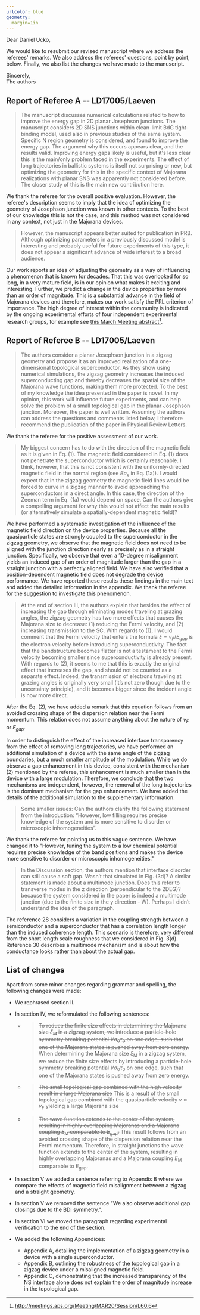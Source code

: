 ```yaml
---
urlcolor: blue
geometry:
  margin=1in
---
```

Dear Daniel Ucko,

We would like to resubmit our revised manuscript where we address the referees' remarks.
We also address the referees' questions, point by point, below.
Finally, we also list the changes we have made to the manuscript.

Sincerely,  
The authors

## Report of Referee A -- LD17005/Laeven
> The manuscript discusses numerical calculations related to how to improve the energy gap in 2D planar Josephson junctions.
> The manuscript considers 2D SNS junctions within clean-limit BdG tight-binding model, used also in previous studies of the same system. Specific N region geometry is considered, and found to improve the energy gap. The argument why this occurs appears clear, and the results valid. Improving energy gaps likely is useful, but it's less clear this is the main/only problem faced in the experiments.
> The effect of long trajectories in ballistic systems is itself not surprising or new, but optimizing the geometry for this in the specific context of Majorana realizations with planar SNS was apparently not considered before. The closer study of this is the main new contribution here.

We thank the referee for the overall positive evaluation.
However, the referee's description seems to imply that the idea of optimizing the geometry of Josephson junction was known in other contexts.
To the best of our knowledge this is not the case, and this method was not considered in any context, not just in the Majorana devices.

> However, the manuscript appears better suited for publication in PRB. Although optimizing parameters in a previously discussed model is interesting and probably useful for future experiments of this type, it does not appear a significant advance of wide interest to a broad audience.

Our work reports an idea of adjusting the geometry as a way of influencing a phenomenon that is known for decades.
That this was overlooked for so long, in a very mature field, is in our opinion what makes it exciting and interesting.
Further, we predict a change in the device properties by more than an order of magnitude.
This is a substantial advance in the field of Majorana devices and therefore, makes our work satisfy the PRL criterion of importance.
The high degree of interest within the community is indicated by the ongoing experimental efforts of four independent experimental research groups, for example see [this March Meeting abstract](http://meetings.aps.org/Meeting/MAR20/Session/L60.6)[^1].

[^1]: http://meetings.aps.org/Meeting/MAR20/Session/L60.6


## Report of Referee B -- LD17005/Laeven
> The authors consider a planar Josephson junction in a zigzag geometry and propose it as an improved realization of a one-dimensional topological superconductor. As they show using numerical simulations, the zigzag geometry increases the induced superconducting gap and thereby decreases the spatial size of the Majorana wave functions, making them more protected.
> To the best of my knowledge the idea presented in the paper is novel. In my opinion, this work will influence future experiments, and can help solve the problem of a small topological gap in the planar Josephson junction. Moreover, the paper is well written. Assuming the authors can address the questions and comments listed below, I therefore recommend the publication of the paper in Physical Review Letters.

We thank the referee for the positive assessment of our work.

> My biggest concern has to do with the direction of the magnetic field as it is given in Eq. (1). The magnetic field considered in Eq. (1) does not penetrate the superconductor which is certainly reasonable. I think, however, that this is not consistent with the uniformly-directed magnetic field in the normal region (see $B\sigma_x$ in Eq. (1a)). I would expect that in the zigzag geometry the magnetic field lines would be forced to curve in a zigzag manner to avoid approaching the superconductors in a direct angle. In this case, the direction of the Zeeman term in Eq. (1a) would depend on space. Can the authors give a compelling argument for why this would not affect the main results (or alternatively simulate a spatially-dependent magnetic field)?

We have performed a systematic investigation of the influence of the magnetic field direction on the device properties.
Because all the quasiparticle states are strongly coupled to the superconductor in the zigzag geometry, we observe that the magnetic field does not need to be aligned with the junction direction nearly as precisely as in a straight junction.
Specifically, we observe that even a 10-degree misalignment yields an induced gap of an order of magnitude larger than the gap in a straight junction with a perfectly aligned field.
We have also verified that a position-dependent magnetic field does not degrade the device performance.
We have reported these results these findings in the main text and added the detailed information in the appendix.
We thank the referee for the suggestion to investigate this phenomenon.

> At the end of section III, the authors explain that besides the effect of increasing the gap through eliminating modes traveling at grazing angles, the zigzag geometry has two more effects that causes the Majorana size to decrease: (1) reducing the Fermi velocity, and (2) increasing transmission to the SC. With regards to (1), I would comment that the Fermi velocity that enters the formula $\xi=v_F/E_{gap}$ is the electron velocity before introducing superconductivity. The fact that the bandstructure becomes flatter is not a testament to the Fermi velocity becoming smaller since superconductivity is already present. With regards to (2), it seems to me that this is exactly the original effect that increases the gap, and should not be counted as a separate effect. Indeed, the transmission of electrons traveling at grazing angles is originally very small (it’s not zero though due to the uncertainty principle), and it becomes bigger since the incident angle is now more direct.

After the Eq. (2), we have added a remark that this equation follows from an avoided crossing shape of the dispersion relation near the Fermi momentum.
This relation does not assume anything about the nature of $v_F$ or $E_{gap}$.

In order to distinguish the effect of the increased interface transparency from the effect of removing long trajectories, we have performed an additional simulation of a device with the same angle of the zigzag boundaries, but a much smaller amplitude of the modulation.
While we do observe a gap enhancement in this device, consistent with the mechanism (2) mentioned by the referee, this enhancement is much smaller than in the device with a large modulation.
Therefore, we conclude that the two mechanisms are independent, however, the removal of the long trajectories is the dominant mechanism for the gap enhancement.
We have added the details of the additional simulation to the supplementary information.

> Some smaller issues:
> Can the authors clarify the following statement from the introduction: “However, low filling requires precise knowledge of the system and is more sensitive to disorder or microscopic inhomogeneities”.

We thank the referee for pointing us to this vague sentence.
We have changed it to "However, tuning the system to a low chemical potential requires precise knowledge of the band positions and makes the device more sensitive to disorder or microscopic inhomogeneities."

> In the Discussion section, the authors mention that interface disorder can still cause a soft gap. Wasn’t that simulated in Fig. (3d)? A similar statement is made about a multimode junction. Does this refer to transverse modes in the z direction (perpendicular to the 2DEG)? because the system considered in the paper is indeed a multimode junction (due to the finite size in the y direction - W). Perhaps I didn’t understand the idea of the paragraph.

The reference 28 considers a variation in the coupling strength between a semiconductor and a superconductor that has a correlation length longer than the induced coherence length.
This scenario is therefore, very different from the short length scale roughness that we considered in Fig. 3(d).
Reference 30 describes a multimode mechanism and is about how the conductance looks rather than about the actual gap.


## List of changes
Apart from some minor changes regarding grammar and spelling, the following changes were made:

* We rephrased section II.
* In section IV, we reformulated the following sentences:

  * >~~To reduce the finite size effects in determining the Majorana size $\xi_\textrm{M}$ in a zigzag system, we introduce a particle-hole symmetry breaking potential $V \sigma_0 \tau_0$ on one edge, such that one of the Majorana states is pushed away from zero energy.~~ When determining the Majorana size $\xi_\textrm{M}$ in a zigzag system, we reduce the finite size effects by introducing a particle-hole symmetry breaking potential $V \sigma_0 \tau_0$ on one edge, such that one of the Majorana states is pushed away from zero energy.
  * >~~The small topological gap combined with the high velocity result in a large Majorana size~~ This is a result of the small topological gap combined with the quasiparticle velocity $v \approx v_\textrm{F}$ yielding a large Majorana size
  * >~~The wave function extends to the center of the system, resulting in highly overlapping Majoranas and a Majorana coupling $E_\textrm{M}$ comparable to $E_\textrm{gap}$.~~ This result follows from an avoided crossing shape of the dispersion relation near the Fermi momentum. Therefore, in straight junctions the wave function extends to the center of the system, resulting in highly overlapping Majoranas and a Majorana coupling $E_\textrm{M}$ comparable to $E_\textrm{gap}$.

* In section V we added a sentence referring to Appendix B where we compare the effects of magnetic field misalignment between a zigzag and a straight geometry.
* In section V we removed the sentence "We also observe additional gap closings due to the BDI symmetry.".
* In section VI we moved the paragraph regarding experimental verification to the end of the section.
* We added the following Appendices:

  * Appendix A, detailing the implementation of a zigzag geometry in a device with a single superconductor.
  * Appendix B, outlining the robustness of the topological gap in a zigzag device under a misaligned magnetic field.
  * Appendix C, demonstrating that the increased transparency of the NS interface alone does not explain the order of magnitude increase in the topological gap.
